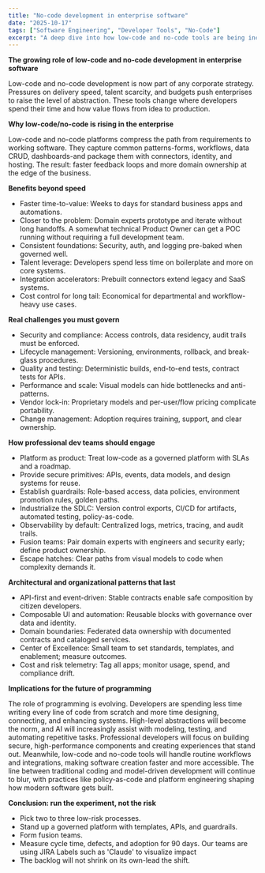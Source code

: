 ```yaml
---
title: "No-code development in enterprise software"
date: "2025-10-17"
tags: ["Software Engineering", "Developer Tools", "No-Code"]
excerpt: "A deep dive into how low-code and no-code tools are being incorporated in enterprise software."
---
```


**The growing role of low-code and no-code development in enterprise software**

Low-code and no-code development is now part of any corporate strategy. Pressures on delivery speed, talent scarcity, and budgets push enterprises to raise the level of abstraction. These tools change where developers spend their time and how value flows from idea to production.

**Why low-code/no-code is rising in the enterprise**

Low-code and no-code platforms compress the path from requirements to working software. They capture common patterns-forms, workflows, data CRUD, dashboards-and package them with connectors, identity, and hosting. The result: faster feedback loops and more domain ownership at the edge of the business.

**Benefits beyond speed**

- Faster time-to-value: Weeks to days for standard business apps and automations.
- Closer to the problem: Domain experts prototype and iterate without long handoffs. A somewhat technical Product Owner can get a POC running without requiring a full development team.
- Consistent foundations: Security, auth, and logging pre-baked when governed well.
- Talent leverage: Developers spend less time on boilerplate and more on core systems.
- Integration accelerators: Prebuilt connectors extend legacy and SaaS systems.
- Cost control for long tail: Economical for departmental and workflow-heavy use cases.

**Real challenges you must govern**

- Security and compliance: Access controls, data residency, audit trails must be enforced.
- Lifecycle management: Versioning, environments, rollback, and break-glass procedures.
- Quality and testing: Deterministic builds, end-to-end tests, contract tests for APIs.
- Performance and scale: Visual models can hide bottlenecks and anti-patterns.
- Vendor lock-in: Proprietary models and per-user/flow pricing complicate portability.
- Change management: Adoption requires training, support, and clear ownership.

**How professional dev teams should engage**

- Platform as product: Treat low-code as a governed platform with SLAs and a roadmap.
- Provide secure primitives: APIs, events, data models, and design systems for reuse.
- Establish guardrails: Role-based access, data policies, environment promotion rules, golden paths.
- Industrialize the SDLC: Version control exports, CI/CD for artifacts, automated testing, policy-as-code.
- Observability by default: Centralized logs, metrics, tracing, and audit trails.
- Fusion teams: Pair domain experts with engineers and security early; define product ownership.
- Escape hatches: Clear paths from visual models to code when complexity demands it.

**Architectural and organizational patterns that last**

- API-first and event-driven: Stable contracts enable safe composition by citizen developers.
- Composable UI and automation: Reusable blocks with governance over data and identity.
- Domain boundaries: Federated data ownership with documented contracts and cataloged services.
- Center of Excellence: Small team to set standards, templates, and enablement; measure outcomes.
- Cost and risk telemetry: Tag all apps; monitor usage, spend, and compliance drift.

**Implications for the future of programming**

The role of programming is evolving. Developers are spending less time writing every line of code from scratch and more time designing, connecting, and enhancing systems. High-level abstractions will become the norm, and AI will increasingly assist with modeling, testing, and automating repetitive tasks. Professional developers will focus on building secure, high-performance components and creating experiences that stand out. Meanwhile, low-code and no-code tools will handle routine workflows and integrations, making software creation faster and more accessible. The line between traditional coding and model-driven development will continue to blur, with practices like policy-as-code and platform engineering shaping how modern software gets built.

**Conclusion: run the experiment, not the risk**
- Pick two to three low-risk processes. 
- Stand up a governed platform with templates, APIs, and guardrails. 
- Form fusion teams. 
- Measure cycle time, defects, and adoption for 90 days. Our teams are using JIRA Labels such as 'Claude' to visualize impact
- The backlog will not shrink on its own-lead the shift.